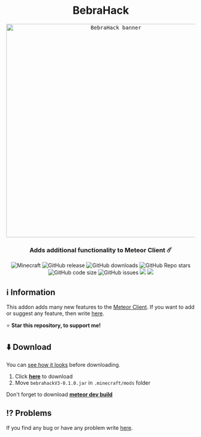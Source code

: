 <div align="center">
  <h1>BebraHack</h1>
  <kbd>
    <img width="569" alt="BebraHack banner" src="https://i.ibb.co/WtVWrXX/image.jpg">
  </kbd>
  <h3>Adds additional functionality to Meteor Client ☄️</h3>
  <img alt="Minecraft" src="https://img.shields.io/badge/Minecraft-1.19.2-ff00ff?logo=hackthebox&logoColor=white&style=flat-square">
  <img alt="GitHub release" src="https://img.shields.io/github/v/release/BebraHack/BebraHackAddon?color=d25eff&include_prereleases&style=flat-square">
  <img alt="GitHub downloads" src="https://img.shields.io/github/downloads/BebraHack/BebraHackAddon/total?color=9e81ff&logo=github&style=flat-square">
  <img alt="GitHub Repo stars" src="https://img.shields.io/github/stars/BebraHack/BebraHackAddon?color=5f99ff&logo=apachespark&logoColor=white&style=flat-square">
  <img alt="GitHub code size" src="https://img.shields.io/github/languages/code-size/BebraHack/BebraHackAddon?color=00aaff&style=flat-square">
  <img alt="GitHub issues" src="https://img.shields.io/github/issues/BebraHack/BebraHackAddon?color=00b7ff&style=flat-square">
  <img src="https://img.shields.io/static/v1?label=Tacos&message=Tasty&color=00c8ff&style=flat-square">
<a href="https://discord.gg/QyEzReq4u2"><img src="https://invidget.switchblade.xyz/QyEzReq4u2"></a>
</div>

  

## ℹ️ Information
This addon adds many new features to the [Meteor Client](https://meteorclient.com/). If you want to add or suggest any feature, then write [here](https://github.com/BebraHack/BebraHackAddon/issues/new?assignees=&labels=enhancement&template=feature_request.yml&title=%5BSuggestion%5D+).

⭐ **Star this repository, to support me!**

## ⬇️ Download
You can [see how it looks](https://zgoly.github.io/addonview/generate?user=BebraHack&repo=BebraHackAddon&path=src/main/java/com/example/addon/modules) before downloading.

1. Click **[here](https://github.com/BebraHack/BebraHackAddon/releases/download/latest-1.19.2/bebrahackV3-0.1.0.jar)** to download
2. Move `bebrahackV3-0.1.0.jar` in `.minecraft/mods` folder

Don't forget to download **[meteor dev build](https://meteorclient.com/download?devBuild=latest)**

## ⁉️ Problems
If you find any bug or have any problem write [here](https://github.com/BebraHack/BebraHackAddon/issues/new?assignees=&labels=bug&template=bug.yml&title=%5BBug%5D+).


